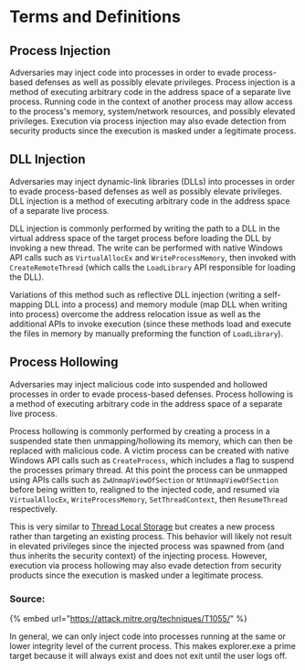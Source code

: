 # Terms and Definitions

## Process Injection

Adversaries may inject code into processes in order to evade process-based defenses as well as possibly elevate privileges. Process injection is a method of executing arbitrary code in the address space of a separate live process. Running code in the context of another process may allow access to the process's memory, system/network resources, and possibly elevated privileges. Execution via process injection may also evade detection from security products since the execution is masked under a legitimate process.

## DLL Injection

Adversaries may inject dynamic-link libraries (DLLs) into processes in order to evade process-based defenses as well as possibly elevate privileges. DLL injection is a method of executing arbitrary code in the address space of a separate live process.

DLL injection is commonly performed by writing the path to a DLL in the virtual address space of the target process before loading the DLL by invoking a new thread. The write can be performed with native Windows API calls such as `VirtualAllocEx` and `WriteProcessMemory`, then invoked with `CreateRemoteThread` (which calls the `LoadLibrary` API responsible for loading the DLL).

Variations of this method such as reflective DLL injection (writing a self-mapping DLL into a process) and memory module (map DLL when writing into process) overcome the address relocation issue as well as the additional APIs to invoke execution (since these methods load and execute the files in memory by manually preforming the function of `LoadLibrary`).

## Process Hollowing

Adversaries may inject malicious code into suspended and hollowed processes in order to evade process-based defenses. Process hollowing is a method of executing arbitrary code in the address space of a separate live process.

Process hollowing is commonly performed by creating a process in a suspended state then unmapping/hollowing its memory, which can then be replaced with malicious code. A victim process can be created with native Windows API calls such as `CreateProcess`, which includes a flag to suspend the processes primary thread. At this point the process can be unmapped using APIs calls such as `ZwUnmapViewOfSection` or `NtUnmapViewOfSection` before being written to, realigned to the injected code, and resumed via `VirtualAllocEx`, `WriteProcessMemory`, `SetThreadContext`, then `ResumeThread` respectively.

This is very similar to [Thread Local Storage](https://attack.mitre.org/techniques/T1055/005) but creates a new process rather than targeting an existing process. This behavior will likely not result in elevated privileges since the injected process was spawned from (and thus inherits the security context) of the injecting process. However, execution via process hollowing may also evade detection from security products since the execution is masked under a legitimate process.

### **Source:**

{% embed url="https://attack.mitre.org/techniques/T1055/" %}

In general, we can only inject code into processes running at the same or lower integrity level of the current process. This makes explorer.exe a prime target because it will always exist and does not exit until the user logs off.
